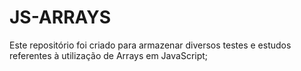 # JS-ARRAYS

Este repositório foi criado para armazenar diversos testes e estudos referentes à utilização de Arrays em JavaScript;
